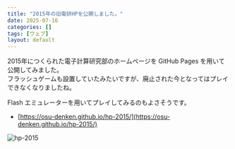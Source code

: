 ```yaml
---
title: "2015年の旧電研HPを公開しました。"
date: 2025-07-16
categories: []
tags: [ウェブ]
layout: default
---
```


2015年につくられた電子計算研究部のホームページを GitHub Pages を用いて公開してみました。<br />
フラッシュゲームも設置していたみたいですが、廃止された今となってはプレイできなくなりましたね。

Flash エミュレーターを用いてプレイしてみるのもよさそうです。

- [https://osu-denken.github.io/hp-2015/](https://osu-denken.github.io/hp-2015/)

![hp-2015](https://osu-denken.github.io/blog/images/2025-07-16-hp-2015.png)
